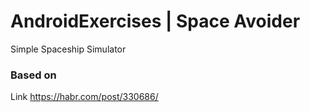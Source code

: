 # AndroidExercises | Space Avoider
Simple Spaceship Simulator

### Based on
Link https://habr.com/post/330686/
